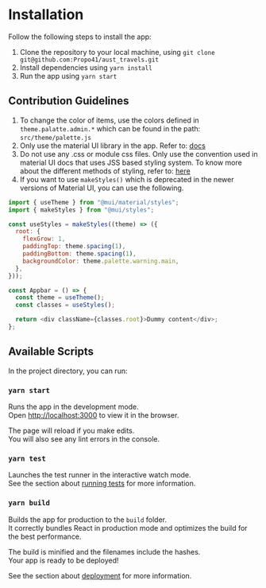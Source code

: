# Installation

Follow the following steps to install the app:

1. Clone the repository to your local machine, using `git clone git@github.com:Propo41/aust_travels.git`
2. Install dependencies using `yarn install`
3. Run the app using `yarn start`

Contribution Guidelines
------
1. To change the color of items, use the colors defined in `theme.palatte.admin.*` which can be found in the path: `src/theme/palette.js`
2. Only use the material UI library in the app. Refer to: [docs](https://mui.com/)
3. Do not use any .css or module css files. Only use the convention used in material UI docs that uses JSS based styling system. To know more about the different methods of styling, refer to: [here](https://www.smashingmagazine.com/2020/05/styling-components-react)
4. If you want to use `makeStyles()` which is deprecated in the newer versions of Material UI, you can use the following.

```js
import { useTheme } from "@mui/material/styles";
import { makeStyles } from "@mui/styles";

const useStyles = makeStyles((theme) => ({
  root: {
    flexGrow: 1,
    paddingTop: theme.spacing(1),
    paddingBottom: theme.spacing(1),
    backgroundColor: theme.palette.warning.main,
  },
}));

const Appbar = () => {
  const theme = useTheme();
  const classes = useStyles();

  return <div className={classes.root}>Dummy content</div>;
};
```

## Available Scripts

In the project directory, you can run:

### `yarn start`

Runs the app in the development mode.\
Open [http://localhost:3000](http://localhost:3000) to view it in the browser.

The page will reload if you make edits.\
You will also see any lint errors in the console.

### `yarn test`

Launches the test runner in the interactive watch mode.\
See the section about [running tests](https://facebook.github.io/create-react-app/docs/running-tests) for more information.

### `yarn build`

Builds the app for production to the `build` folder.\
It correctly bundles React in production mode and optimizes the build for the best performance.

The build is minified and the filenames include the hashes.\
Your app is ready to be deployed!

See the section about [deployment](https://facebook.github.io/create-react-app/docs/deployment) for more information.

